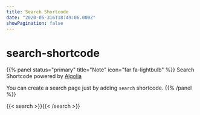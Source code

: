 ```yaml
---
title: Search Shortcode
date: "2020-05-316T18:49:06.000Z"
showPagination: false
---
```


# search-shortcode

{{% panel status="primary" title="Note" icon="far fa-lightbulb" %}}
Search Shortcode powered by [Algolia](https://www.algolia.com/)

You can create a search page just by adding `search` shortcode.
{{% /panel %}}

{{< search >}}{{< /search >}}

